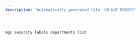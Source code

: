 ```yaml
---
description: "Automatically generated file. DO NOT MODIFY"
---
```


```bash


mgc security labels departments list

```